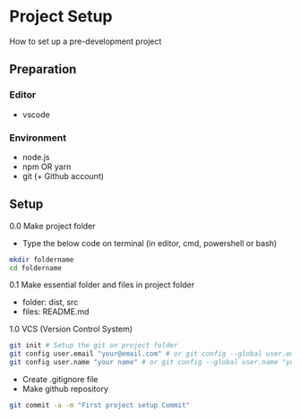 # Project Setup
How to set up a pre-development project

## Preparation

### Editor
- vscode

### Environment
- node.js
- npm OR yarn   
- git (+ Github account)
  
## Setup

0.0 Make project folder
- Type the below code on terminal (in editor, cmd, powershell or bash)
```bash
mkdir foldername
cd foldername 
```
0.1 Make essential folder and files in project folder
- folder: dist, src
- files: README.md
  
1.0 VCS (Version Control System)  
```bash
git init # Setup the git on project folder
git config user.email "your@email.com" # or git config --global user.email "your@email.com"
git config user.name "your name" # or git config --global user.name "your name"
```
- Create .gitignore file
- Make github repository

``` bash
git commit -a -m "First project setup Commit"
```
